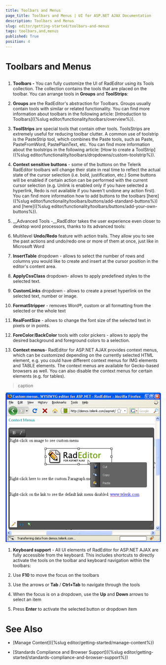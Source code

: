 ```yaml
---
title: Toolbars and Menus
page_title: Toolbars and Menus | UI for ASP.NET AJAX Documentation
description: Toolbars and Menus
slug: editor/getting-started/toolbars-and-menus
tags: toolbars,and,menus
published: True
position: 4
---
```


# Toolbars and Menus



## 

1. __Toolbars -__ You can fully customize the UI of RadEditor using its Tools collection. The collection contains the tools that are placed on the toolbar. You can arrange tools in __Groups__ and __ToolStrips__:

1. __Groups__ are the RadEditor's abstraction for Toolbars. Groups usually contain tools with similar or related functionality. You can find more information about toolbars in the following article: [Introduction to Toolbars]({%slug editor/functionality/toolbars/overview%}).

1. __ToolStrips__ are special tools that contain other tools. ToolsStrips are extremely useful for reducing toolbar clutter. A common use of toolstrip is the PasteStrip tool, which combines the Paste tools, such as Paste, PasteFromWord, PastePlainText, etc. You can find more information about the toolstrips in the following article: [How to create a ToolStrip]({%slug editor/functionality/toolbars/dropdowns/custom-toolstrip%}).

1. __Context sensitive buttons__ - some of the buttons on the Telerik RadEditor toolbars will change their state in real time to reflect the actual state of the cursor selection (i.e. bold, justification, etc.) Some buttons will be enabled if certain action can be performed with the current cursor selection (e.g. Unlink is enabled only if you have selected a hyperlink, Redo is not available if you haven't undone any action first). You can find more information how to add buttons to the toolbars [here]({%slug editor/functionality/toolbars/buttons/add-standard-buttons%}) and [here]({%slug editor/functionality/toolbars/buttons/add-your-own-buttons%}).

1. __Advanced Tools -__RadEditor takes the user experience even closer to desktop word processors, thanks to its advanced tools:

1. Multilevel __Undo/Redo__ feature with action trails. They allow you to see the past actions and undo/redo one or more of them at once, just like in Microsoft Word

1. __InsertTable__ dropdown - allows to select the number of rows and columns you would like to create and insert at the cursor position in the editor's content area.

1. __ApplyCssClass__ dropdown- allows to apply predefined styles to the selected text.

1. __CustomLinks__ dropdown - allows to create a preset hyperlink on the selected text, number or image.

1. __FormatStripper__ - removes Word®, custom or all formatting from the selected or the whole text

1. __RealFontSize__ - allows to change the font size of the selected text in pixels or in points.

1. __ForeColor__/__BackColor__ tools with color pickers - allows to apply the desired background and foreground colors to a selection.

1. __Context menus__- RadEditor for ASP.NET AJAX provides context menus, which can be customized depending on the currently selected HTML element, e.g. you could have different context menus for IMG elements and TABLE elements. The context menus are available for Gecko-based browsers as well. You can also disable the context menus for certain elements (e.g. for tables).
>caption 

![Context Menu](images/editor-contextmenu.png)

1. __Keyboard support__ - All UI elements of RadEditor for ASP.NET AJAX are fully accessible from the keyboard. This includes shortcuts to directly activate the tools on the toolbar and keyboard navigation within the toolbars:

1. Use __F10__ to move the focus on the toolbars

1. Use the arrows or __Tab__ / __Ctrl+Tab__ to navigate through the tools

1. When the focus is on a dropdown, use the __Up__ and __Down__ arrows to select an item

1. Press __Enter__ to activate the selected button or dropdown item

# See Also

 * [Manage Content]({%slug editor/getting-started/manage-content%})

 * [Standards Compliance and Browser Support]({%slug editor/getting-started/standards-compliance-and-browser-support%})
